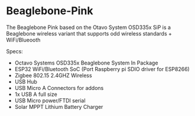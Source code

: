 # Beaglebone-Pink
The Beaglebone Pink based on the Otavo System OSD335x SiP is a Beaglebone wireless variant that supports odd wireless standards + WiFi/Blueooth

Specs:
- Octavo Systems OSD335x Beaglebone System In Package
- ESP32 WiFi/Bluetooth SoC (Port Raspberry pi SDIO driver for ESP8266)
- Zigbee 802.15 2.4GHZ Wireless 
- USB Hub
- USB Micro A Connectors for addons
- 1x USB A full size
- USB Micro power/FTDI serial
- Solar MPPT Lithium Battery Charger
